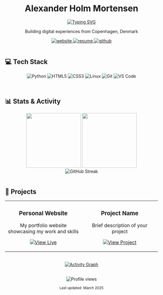 <div align="center">

# Alexander Holm Mortensen

[![Typing SVG](https://readme-typing-svg.herokuapp.com?font=Inter&weight=600&size=32&pause=1000&color=0969DA&center=true&vCenter=true&random=false&width=435&lines=Software+Developer;Problem+Solver;Tech+Enthusiast)](https://git.io/typing-svg)

<p>Building digital experiences from Copenhagen, Denmark</p>

<div>
  <a href="https://alexander-holm.com" target="_blank">
    <img src="https://img.shields.io/badge/Website-00A0D1?style=for-the-badge&logoColor=white" alt="website" />
  </a>
  <a href="https://alexander-holm.com/resume.pdf" target="_blank">
    <img src="https://img.shields.io/badge/Resume-4285F4?style=for-the-badge&logo=adobe-acrobat-reader&logoColor=white" alt="resume" />
  </a>
  <a href="https://github.com/alex404hm" target="_blank">
    <img src="https://img.shields.io/badge/GitHub-100000?style=for-the-badge&logo=github&logoColor=white" alt="github" />
  </a>
</div>

</div>

<br/>

## 💻 Tech Stack

<div align="center">

![Python](https://img.shields.io/badge/Python-3776AB?style=for-the-badge&logo=python&logoColor=white)
![HTML5](https://img.shields.io/badge/HTML5-E34F26?style=for-the-badge&logo=html5&logoColor=white)
![CSS3](https://img.shields.io/badge/CSS3-1572B6?style=for-the-badge&logo=css3&logoColor=white)
![Linux](https://img.shields.io/badge/Linux-FCC624?style=for-the-badge&logo=linux&logoColor=black)
![Git](https://img.shields.io/badge/Git-F05032?style=for-the-badge&logo=git&logoColor=white)
![VS Code](https://img.shields.io/badge/VS_Code-007ACC?style=for-the-badge&logo=visual-studio-code&logoColor=white)

</div>

<br/>

## 📊 Stats & Activity

<div align="center">
  <img height="180em" src="https://github-readme-stats.vercel.app/api?username=alex404hm&show_icons=true&theme=github_dark&include_all_commits=true&count_private=true&hide_border=true" />
  <img height="180em" src="https://github-readme-stats.vercel.app/api/top-langs/?username=alex404hm&layout=compact&langs_count=6&theme=github_dark&hide_border=true" />
</div>

<div align="center">
  <img src="https://streak-stats.demolab.com?user=alex404hm&theme=github-dark-blue&hide_border=true&border_radius=5" alt="GitHub Streak" />
</div>

<br/>

## 🚀 Projects

<div align="center">
  <table>
    <tr>
      <td width="50%">
        <h3 align="center">Personal Website</h3>
        <p align="center">My portfolio website showcasing my work and skills</p>
        <p align="center">
          <a href="https://alexander-holm.com" target="_blank">
            <img src="https://img.shields.io/badge/View_Live-00A0D1?style=for-the-badge" alt="View Live" />
          </a>
        </p>
      </td>
      <td width="50%">
        <h3 align="center">Project Name</h3>
        <p align="center">Brief description of your project</p>
        <p align="center">
          <a href="#" target="_blank">
            <img src="https://img.shields.io/badge/View_Project-00A0D1?style=for-the-badge" alt="View Project" />
          </a>
        </p>
      </td>
    </tr>
  </table>
</div>

<br/>

<div align="center">
  <a href="https://github.com/ashutosh00710/github-readme-activity-graph">
    <img alt="Activity Graph" src="https://github-readme-activity-graph.vercel.app/graph?username=alex404hm&theme=github-dark&hide_border=true" />
  </a>
</div>

<br/>

<div align="center">
  
  ![Profile views](https://komarev.com/ghpvc/?username=alex404hm&color=0969DA&style=flat-square)
  
  <sub>Last updated: March 2025</sub>
  
</div>
